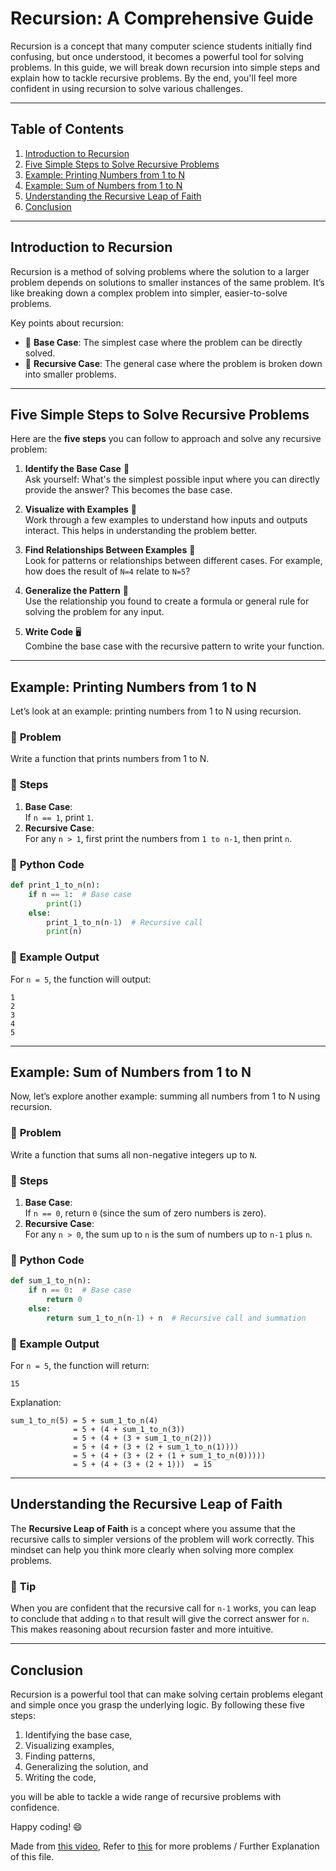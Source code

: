 # Recursion: A Comprehensive Guide

Recursion is a concept that many computer science students initially find confusing, but once understood, it becomes a powerful tool for solving problems. In this guide, we will break down recursion into simple steps and explain how to tackle recursive problems. By the end, you'll feel more confident in using recursion to solve various challenges.

---

## Table of Contents

1. [Introduction to Recursion](#introduction-to-recursion)
2. [Five Simple Steps to Solve Recursive Problems](#five-simple-steps-to-solve-recursive-problems)
3. [Example: Printing Numbers from 1 to N](#example-printing-numbers-from-1-to-n)
4. [Example: Sum of Numbers from 1 to N](#example-sum-of-numbers-from-1-to-n)
5. [Understanding the Recursive Leap of Faith](#understanding-the-recursive-leap-of-faith)
6. [Conclusion](#conclusion)

---

## Introduction to Recursion

Recursion is a method of solving problems where the solution to a larger problem depends on solutions to smaller instances of the same problem. It’s like breaking down a complex problem into simpler, easier-to-solve problems.

Key points about recursion:
- 🌱 **Base Case**: The simplest case where the problem can be directly solved.
- 🔁 **Recursive Case**: The general case where the problem is broken down into smaller problems.

---

## Five Simple Steps to Solve Recursive Problems

Here are the **five steps** you can follow to approach and solve any recursive problem:

1. **Identify the Base Case** 🛑  
   Ask yourself: What's the simplest possible input where you can directly provide the answer? This becomes the base case.

2. **Visualize with Examples** 👀  
   Work through a few examples to understand how inputs and outputs interact. This helps in understanding the problem better.

3. **Find Relationships Between Examples** 🔗  
   Look for patterns or relationships between different cases. For example, how does the result of `N=4` relate to `N=5`?

4. **Generalize the Pattern** 🧩  
   Use the relationship you found to create a formula or general rule for solving the problem for any input.

5. **Write Code** 🖥️  
   Combine the base case with the recursive pattern to write your function.

---

## Example: Printing Numbers from 1 to N

Let’s look at an example: printing numbers from 1 to N using recursion.

### 🧐 **Problem**  
Write a function that prints numbers from 1 to N.

### 🔑 **Steps**  
1. **Base Case**:  
   If `n == 1`, print `1`.  
2. **Recursive Case**:  
   For any `n > 1`, first print the numbers from `1 to n-1`, then print `n`.

### 📝 **Python Code**  
```python
def print_1_to_n(n):
    if n == 1:  # Base case
        print(1)
    else:
        print_1_to_n(n-1)  # Recursive call
        print(n)
```

### 👀 **Example Output**  
For `n = 5`, the function will output:
```
1
2
3
4
5
```

---

## Example: Sum of Numbers from 1 to N

Now, let’s explore another example: summing all numbers from 1 to N using recursion.

### 🧐 **Problem**  
Write a function that sums all non-negative integers up to `N`.

### 🔑 **Steps**  
1. **Base Case**:  
   If `n == 0`, return `0` (since the sum of zero numbers is zero).  
2. **Recursive Case**:  
   For any `n > 0`, the sum up to `n` is the sum of numbers up to `n-1` plus `n`.

### 📝 **Python Code**  
```python
def sum_1_to_n(n):
    if n == 0:  # Base case
        return 0
    else:
        return sum_1_to_n(n-1) + n  # Recursive call and summation
```

### 👀 **Example Output**  
For `n = 5`, the function will return:
```
15
```
Explanation:
```
sum_1_to_n(5) = 5 + sum_1_to_n(4)
              = 5 + (4 + sum_1_to_n(3))
              = 5 + (4 + (3 + sum_1_to_n(2)))
              = 5 + (4 + (3 + (2 + sum_1_to_n(1))))
              = 5 + (4 + (3 + (2 + (1 + sum_1_to_n(0)))))
              = 5 + (4 + (3 + (2 + 1)))  = 15
```

---

## Understanding the Recursive Leap of Faith

The **Recursive Leap of Faith** is a concept where you assume that the recursive calls to simpler versions of the problem will work correctly. This mindset can help you think more clearly when solving more complex problems.

### 🧠 **Tip**  
When you are confident that the recursive call for `n-1` works, you can leap to conclude that adding `n` to that result will give the correct answer for `n`. This makes reasoning about recursion faster and more intuitive.

---

## Conclusion

Recursion is a powerful tool that can make solving certain problems elegant and simple once you grasp the underlying logic. By following these five steps:
1. Identifying the base case,
2. Visualizing examples,
3. Finding patterns,
4. Generalizing the solution, and
5. Writing the code,

you will be able to tackle a wide range of recursive problems with confidence.

Happy coding! 😄

Made from [this video](https://www.youtube.com/watch?v=ngCos392W4w&ab_channel=Reducible), Refer to [this](https://www.youtube.com/watch?v=ngCos392W4w&ab_channel=Reducible) for more problems / Further Explanation of this file.